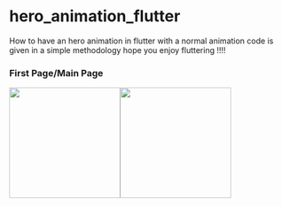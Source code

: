# hero_animation_flutter
How to have an hero animation in flutter with a normal animation code is given in a simple methodology hope you enjoy fluttering !!!!
<h3>First Page/Main Page</h3> 
<img src="https://github.com/neon97/hero_animation_flutter/blob/master/Screenshot_1563015905.png?raw=true"  width="200" style="float:left">
<img src="https://github.com/neon97/hero_animation_flutter/blob/master/Screenshot_1563015905.png?raw=true"  width="200" >

